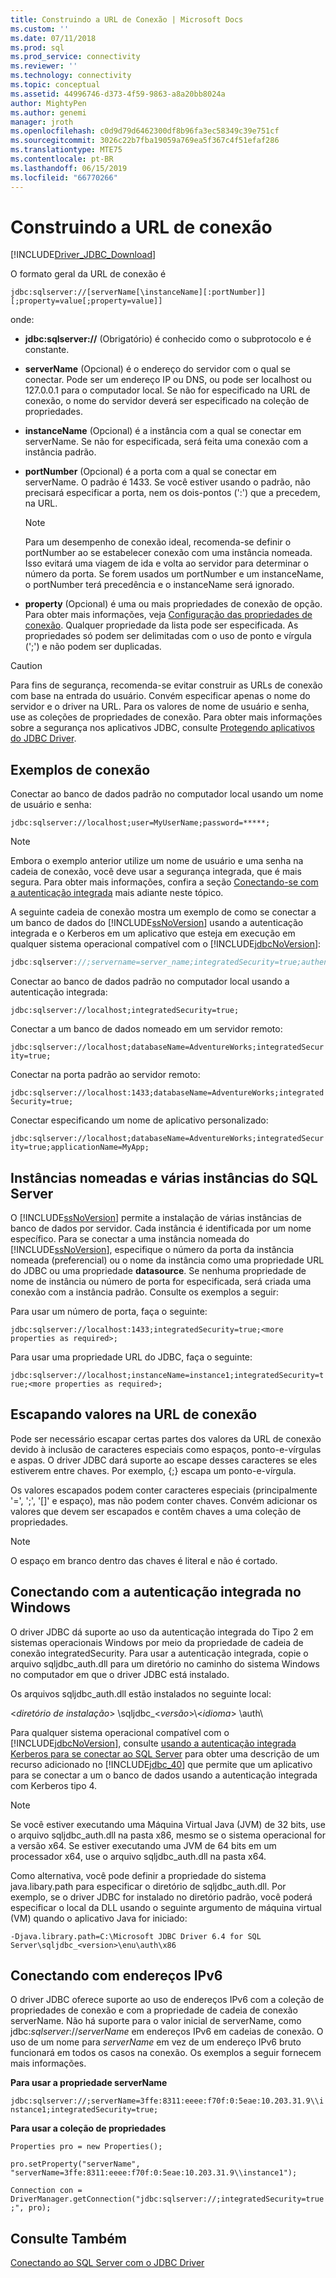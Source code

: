 ```yaml
---
title: Construindo a URL de Conexão | Microsoft Docs
ms.custom: ''
ms.date: 07/11/2018
ms.prod: sql
ms.prod_service: connectivity
ms.reviewer: ''
ms.technology: connectivity
ms.topic: conceptual
ms.assetid: 44996746-d373-4f59-9863-a8a20bb8024a
author: MightyPen
ms.author: genemi
manager: jroth
ms.openlocfilehash: c0d9d79d6462300df8b96fa3ec58349c39e751cf
ms.sourcegitcommit: 3026c22b7fba19059a769ea5f367c4f51efaf286
ms.translationtype: MTE75
ms.contentlocale: pt-BR
ms.lasthandoff: 06/15/2019
ms.locfileid: "66770266"
---
```

# <a name="building-the-connection-url"></a>Construindo a URL de conexão
[!INCLUDE[Driver_JDBC_Download](../../includes/driver_jdbc_download.md)]

  O formato geral da URL de conexão é  
  
 `jdbc:sqlserver://[serverName[\instanceName][:portNumber]][;property=value[;property=value]]`  
  
 onde:  
  
-   **jdbc:sqlserver://** (Obrigatório) é conhecido como o subprotocolo e é constante.  
  
-   **serverName** (Opcional) é o endereço do servidor com o qual se conectar. Pode ser um endereço IP ou DNS, ou pode ser localhost ou 127.0.0.1 para o computador local. Se não for especificado na URL de conexão, o nome do servidor deverá ser especificado na coleção de propriedades.  
  
-   **instanceName** (Opcional) é a instância com a qual se conectar em serverName. Se não for especificada, será feita uma conexão com a instância padrão.  
  
-   **portNumber** (Opcional) é a porta com a qual se conectar em serverName. O padrão é 1433. Se você estiver usando o padrão, não precisará especificar a porta, nem os dois-pontos (':') que a precedem, na URL.  
  
    > [!NOTE]  
    >  Para um desempenho de conexão ideal, recomenda-se definir o portNumber ao se estabelecer conexão com uma instância nomeada. Isso evitará uma viagem de ida e volta ao servidor para determinar o número da porta. Se forem usados um portNumber e um instanceName, o portNumber terá precedência e o instanceName será ignorado.  
  
-   **property** (Opcional) é uma ou mais propriedades de conexão de opção. Para obter mais informações, veja [Configuração das propriedades de conexão](../../connect/jdbc/setting-the-connection-properties.md). Qualquer propriedade da lista pode ser especificada. As propriedades só podem ser delimitadas com o uso de ponto e vírgula (';') e não podem ser duplicadas.  
  
> [!CAUTION]  
>  Para fins de segurança, recomenda-se evitar construir as URLs de conexão com base na entrada do usuário. Convém especificar apenas o nome do servidor e o driver na URL. Para os valores de nome de usuário e senha, use as coleções de propriedades de conexão. Para obter mais informações sobre a segurança nos aplicativos JDBC, consulte [Protegendo aplicativos do JDBC Driver](../../connect/jdbc/securing-jdbc-driver-applications.md).  
  
## <a name="connection-examples"></a>Exemplos de conexão  
 Conectar ao banco de dados padrão no computador local usando um nome de usuário e senha:  
  
 `jdbc:sqlserver://localhost;user=MyUserName;password=*****;`  
  
> [!NOTE]  
>  Embora o exemplo anterior utilize um nome de usuário e uma senha na cadeia de conexão, você deve usar a segurança integrada, que é mais segura. Para obter mais informações, confira a seção [Conectando-se com a autenticação integrada](#Connectingintegrated) mais adiante neste tópico.  
  
 A seguinte cadeia de conexão mostra um exemplo de como se conectar a um banco de dados do [!INCLUDE[ssNoVersion](../../includes/ssnoversion-md.md)] usando a autenticação integrada e o Kerberos em um aplicativo que esteja em execução em qualquer sistema operacional compatível com o [!INCLUDE[jdbcNoVersion](../../includes/jdbcnoversion_md.md)]:  
  
```java
jdbc:sqlserver://;servername=server_name;integratedSecurity=true;authenticationScheme=JavaKerberos  
```  
  
 Conectar ao banco de dados padrão no computador local usando a autenticação integrada:  
  
 `jdbc:sqlserver://localhost;integratedSecurity=true;`  
  
 Conectar a um banco de dados nomeado em um servidor remoto:  
  
 `jdbc:sqlserver://localhost;databaseName=AdventureWorks;integratedSecurity=true;`  
  
 Conectar na porta padrão ao servidor remoto:  
  
 `jdbc:sqlserver://localhost:1433;databaseName=AdventureWorks;integratedSecurity=true;`  
  
 Conectar especificando um nome de aplicativo personalizado:  
  
 `jdbc:sqlserver://localhost;databaseName=AdventureWorks;integratedSecurity=true;applicationName=MyApp;`  
  
## <a name="named-and-multiple-sql-server-instances"></a>Instâncias nomeadas e várias instâncias do SQL Server  
 O [!INCLUDE[ssNoVersion](../../includes/ssnoversion-md.md)] permite a instalação de várias instâncias de banco de dados por servidor. Cada instância é identificada por um nome específico. Para se conectar a uma instância nomeada do [!INCLUDE[ssNoVersion](../../includes/ssnoversion-md.md)], especifique o número da porta da instância nomeada (preferencial) ou o nome da instância como uma propriedade URL do JDBC ou uma propriedade **datasource**. Se nenhuma propriedade de nome de instância ou número de porta for especificada, será criada uma conexão com a instância padrão. Consulte os exemplos a seguir:  
  
 Para usar um número de porta, faça o seguinte:  
  
 `jdbc:sqlserver://localhost:1433;integratedSecurity=true;<more properties as required>;`  
  
 Para usar uma propriedade URL do JDBC, faça o seguinte:  
  
 `jdbc:sqlserver://localhost;instanceName=instance1;integratedSecurity=true;<more properties as required>;`  
  
## <a name="escaping-values-in-the-connection-url"></a>Escapando valores na URL de conexão  
 Pode ser necessário escapar certas partes dos valores da URL de conexão devido à inclusão de caracteres especiais como espaços, ponto-e-vírgulas e aspas. O driver JDBC dará suporte ao escape desses caracteres se eles estiverem entre chaves. Por exemplo, {;} escapa um ponto-e-vírgula.  
  
 Os valores escapados podem conter caracteres especiais (principalmente '=', ';', '[]' e espaço), mas não podem conter chaves. Convém adicionar os valores que devem ser escapados e contêm chaves a uma coleção de propriedades.  
  
> [!NOTE]  
>  O espaço em branco dentro das chaves é literal e não é cortado.  
  
##  <a name="Connectingintegrated"></a> Conectando com a autenticação integrada no Windows  
 O driver JDBC dá suporte ao uso da autenticação integrada do Tipo 2 em sistemas operacionais Windows por meio da propriedade de cadeia de conexão integratedSecurity. Para usar a autenticação integrada, copie o arquivo sqljdbc_auth.dll para um diretório no caminho do sistema Windows no computador em que o driver JDBC está instalado.  
  
 Os arquivos sqljdbc_auth.dll estão instalados no seguinte local:  
  
 \<*diretório de instalação*> \sqljdbc_\<*versão*>\\<*idioma*> \auth\  
  
 Para qualquer sistema operacional compatível com o [!INCLUDE[jdbcNoVersion](../../includes/jdbcnoversion_md.md)], consulte [usando a autenticação integrada Kerberos para se conectar ao SQL Server](../../connect/jdbc/using-kerberos-integrated-authentication-to-connect-to-sql-server.md) para obter uma descrição de um recurso adicionado no [!INCLUDE[jdbc_40](../../includes/jdbc_40_md.md)] que permite que um aplicativo para se conectar a um o banco de dados usando a autenticação integrada com Kerberos tipo 4.  
  
> [!NOTE]  
>  Se você estiver executando uma Máquina Virtual Java (JVM) de 32 bits, use o arquivo sqljdbc_auth.dll na pasta x86, mesmo se o sistema operacional for a versão x64. Se estiver executando uma JVM de 64 bits em um processador x64, use o arquivo sqljdbc_auth.dll na pasta x64.  
  
 Como alternativa, você pode definir a propriedade do sistema java.libary.path para especificar o diretório de sqljdbc_auth.dll. Por exemplo, se o driver JDBC for instalado no diretório padrão, você poderá especificar o local da DLL usando o seguinte argumento de máquina virtual (VM) quando o aplicativo Java for iniciado:  
  
 `-Djava.library.path=C:\Microsoft JDBC Driver 6.4 for SQL Server\sqljdbc_<version>\enu\auth\x86`  
  
## <a name="connecting-with-ipv6-addresses"></a>Conectando com endereços IPv6  
 O driver JDBC oferece suporte ao uso de endereços IPv6 com a coleção de propriedades de conexão e com a propriedade de cadeia de conexão serverName. Não há suporte para o valor inicial de serverName, como jdbc:*sqlserver*://*serverName* em endereços IPv6 em cadeias de conexão. O uso de um nome para *serverName* em vez de um endereço IPv6 bruto funcionará em todos os casos na conexão. Os exemplos a seguir fornecem mais informações.  
  
 **Para usar a propriedade serverName**  
  
 `jdbc:sqlserver://;serverName=3ffe:8311:eeee:f70f:0:5eae:10.203.31.9\\instance1;integratedSecurity=true;`  
  
 **Para usar a coleção de propriedades**  
  
 `Properties pro = new Properties();`  
  
 `pro.setProperty("serverName", "serverName=3ffe:8311:eeee:f70f:0:5eae:10.203.31.9\\instance1");`  
  
 `Connection con = DriverManager.getConnection("jdbc:sqlserver://;integratedSecurity=true;", pro);`  
  
## <a name="see-also"></a>Consulte Também  
 [Conectando ao SQL Server com o JDBC Driver](../../connect/jdbc/connecting-to-sql-server-with-the-jdbc-driver.md)  
  
  
